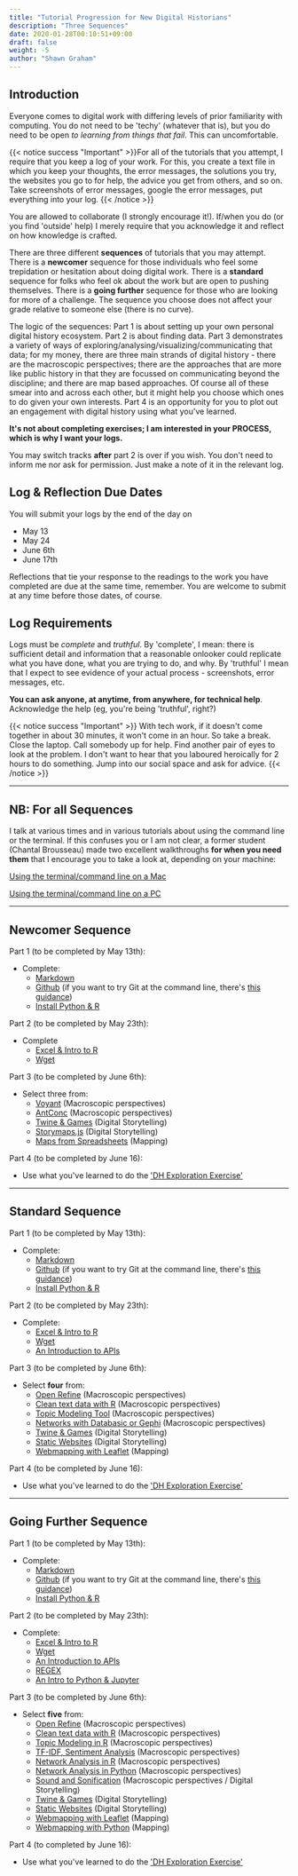```yaml
---
title: "Tutorial Progression for New Digital Historians"
description: "Three Sequences"
date: 2020-01-28T00:10:51+09:00
draft: false
weight: -5
author: "Shawn Graham"
---
```


## Introduction

Everyone comes to digital work with differing levels of prior familiarity with computing. You do not need to be 'techy' (whatever that is), but you do need to be open _to learning from things that fail_. This can uncomfortable.

{{< notice success "Important" >}}For all of the tutorials that you attempt, I require that you keep a log of your work. For this, you create a text file in which you keep your thoughts, the error messages, the solutions you try, the websites you go to for help, the advice you get from others, and so on. Take screenshots of error messages, google the error messages, put everything into your log.
{{< /notice >}}

You are allowed to collaborate (I strongly encourage it!). If/when you do (or you find 'outside' help) I merely require that you acknowledge it and reflect on how knowledge is crafted.

There are three different **sequences** of tutorials that you may attempt. There is a **newcomer** sequence for those individuals who feel some trepidation or hesitation about doing digital work. There is a **standard** sequence for folks who feel ok about the work but are open to pushing themselves. There is a **going further** sequence for those who are looking for more of a challenge. The sequence you choose does not affect your grade relative to someone else (there is no curve).

The logic of the sequences: Part 1 is about setting up your own personal digital history ecosystem. Part 2 is about finding data. Part 3 demonstrates a variety of ways of exploring/analysing/visualizing/communicating that data; for my money, there are three main strands of digital history - there are the macroscopic perspectives; there are the approaches that are more like public history in that they are focussed on communicating beyond the discipline; and there are map based approaches. Of course all of these smear into and across each other, but it might help you choose which ones to do given your own interests. Part 4 is an opportunity for you to plot out an engagement with digital history using what you've learned.

**It's not about completing exercises; I am interested in your PROCESS, which is why I want your logs.**

You may switch tracks **after** part 2 is over if you wish. You don't need to inform me nor ask for permission. Just make a note of it in the relevant log.

## Log & Reflection Due Dates

You will submit your logs by the end of the day on

+ May 13
+ May 24
+ June 6th
+ June 17th

Reflections that tie your response to the readings to the work you have completed are due at the same time, remember. You are welcome to submit at any time before those dates, of course.

## Log Requirements

Logs must be _complete_ and _truthful_. By 'complete', I mean: there is sufficient detail and information that a reasonable onlooker could replicate what you have done, what you are trying to do, and why. By 'truthful' I mean that I expect to see evidence of your actual process - screenshots, error messages, etc.

**You can ask anyone, at anytime, from anywhere, for technical help**. Acknowledge the help (eg, you're being 'truthful', right?)

{{< notice success "Important" >}} With tech work, if it doesn't come together in about 30 minutes, it won't come in an hour. So take a break. Close the laptop. Call somebody up for help. Find another pair of eyes to look at the problem. I don't want to hear that you laboured heroically for 2 hours to do something. Jump into our social space and ask for advice.
{{< /notice >}}

---

## NB: For all Sequences

I talk at various times and in various tutorials about using the command line or the terminal. If this confuses you or I am not clear, a former student (Chantal Brousseau) made two excellent walkthroughs **for when you need them** that I encourage you to take a look at, depending on your machine:

[Using the terminal/command line on a Mac](/tutorials/command-line-mac)

[Using the terminal/command line on a PC](/tutorials/command-line-win)

---

## Newcomer Sequence

Part 1 (to be completed by May 13th):
  - Complete:
    - [Markdown](/tutorials/markdown)
    - [Github](/tutorials/github/) (if you want to try Git at the command line, there's [this guidance](/tutorials/more-github))
    - [Install Python & R](/tutorials/anaconda)

Part 2 (to be completed by May 23th):
  - Complete
    - [Excel & Intro to R](/tutorials/excel)
    - [Wget](/tutorials/wget)

Part 3 (to be completed by June 6th):
  - Select three from:
    - [Voyant](/tutorials/voyant) (Macroscopic perspectives)
    - [AntConc](/tutorials/antconc) (Macroscopic perspectives)
    - [Twine & Games](/tutorials/twine) (Digital Storytelling)
    - [Storymaps.js](/tutorials/storymaps) (Digital Storytelling)
    - [Maps from Spreadsheets](tutorials/google-sheets-maps) (Mapping)

Part 4 (to be completed by June 16):
  - Use what you've learned to do the ['DH Exploration Exercise'](week/instructions-part4/#dh-exploration-exercise)

---

## Standard Sequence

Part 1 (to be completed by May 13th):
  - Complete:
    - [Markdown](/tutorials/markdown)
    - [Github](/tutorials/github/) (if you want to try Git at the command line, there's [this guidance](/tutorials/more-github))
    - [Install Python & R](/tutorials/anaconda)

Part 2 (to be completed by May 23th):
  - Complete:
    - [Excel & Intro to R](/tutorials/excel)
    - [Wget](/tutorials/wget)    
    - [An Introduction to APIs](/tutorials/APIS)

Part 3 (to be completed by June 6th):
  - Select **four** from:
    - [Open Refine](/tutorials/open-refine) (Macroscopic perspectives)
    - [Clean text data with R](/tutorials/clean-data-r) (Macroscopic perspectives)
    - [Topic Modeling Tool](/tutorials/tmt) (Macroscopic perspectives)
    - [Networks with Databasic or Gephi](/tutorials/networks) (Macroscopic perspectives)
    - [Twine & Games](/tutorials/twine) (Digital Storytelling)
    - [Static Websites](/tutorials/static-websites) (Digital Storytelling)
    - [Webmapping with Leaflet](/tutorials/mapping) (Mapping)

Part 4 (to be completed by June 16):
  - Use what you've learned to do the ['DH Exploration Exercise'](week/instructions-part4/#dh-exploration-exercise)

---

## Going Further Sequence

Part 1 (to be completed by May 13th):
  - Complete:
    - [Markdown](/tutorials/markdown)
    - [Github](/tutorials/github/) (if you want to try Git at the command line, there's [this guidance](/tutorials/more-github))
    - [Install Python & R](/tutorials/anaconda)

Part 2 (to be completed by May 23th):
  - Complete:
    - [Excel & Intro to R](/tutorials/excel)
    - [Wget](/tutorials/wget)    
    - [An Introduction to APIs](/tutorials/APIS)
    - [REGEX](/tutorials/regex)
    - [An Intro to Python & Jupyter](/tutorials/jupyter)  

Part 3 (to be completed by June 6th):
  - Select **five** from:
    - [Open Refine](/tutorials/open-refine) (Macroscopic perspectives)
    - [Clean text data with R](/tutorials/clean-data-r) (Macroscopic perspectives)
    - [Topic Modeling in R](/tutorials/topic-models) (Macroscopic perspectives)
    - [TF-IDF, Sentiment Analysis](/tutorials/tf-idf) (Macroscopic perspectives) 
    - [Network Analysis in R](/tutorials/neworks-r) (Macroscopic perspectives)
    - [Network Analysis in Python](/tutorials/networks-python) (Macroscopic perspectives)
    - [Sound and Sonification](/tutorials/sound) (Macroscopic perspectives / Digital Storytelling)
    - [Twine & Games](tutorials/twine) (Digital Storytelling)
    - [Static Websites](tutorials/static-websites) (Digital Storytelling)
    - [Webmapping with Leaflet](/tutorials/mapping) (Mapping)
    - [Webmapping with Python](/tutorials/folium) (Mapping)

Part 4 (to completed by June 16):
  - Use what you've learned to do the ['DH Exploration Exercise'](week/instructions-part4/#dh-exploration-exercise)
